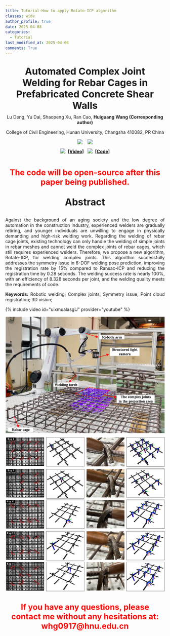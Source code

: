 ```yaml
---
title: Tutorial-How to apply Rotate-ICP algorithm
classes: wide
author_profile: true
date: 2025-04-08
categories: 
  - Tutorial
last_modified_at: 2025-04-08
comments: True
---
```



<div style="text-align: center;">
  <p style="font-size: 30px; font-weight: bold; margin-bottom: 5px;">
    Automated Complex Joint Welding for Rebar Cages in Prefabricated Concrete Shear Walls<br/>
  </p>
  <p style="margin-top: 10px;">Lu Deng, Yu Dai, Shaopeng Xu, Ran Cao, <strong>Huiguang Wang (Corresponding author)</strong></p>
  <p style="margin-top: 10px;">College of Civil Engineering, Hunan University, Changsha 410082, PR China</p>

  <div style="display: flex; justify-content: center; align-items: center; width: 400px; margin: 0 auto;">
    <a href="https://www.hnu.edu.cn/" target="_blank">
      <img src="/web_resources/Hunan_University.svg" style="width: 200px; height: auto; margin-bottom: 10px;" />
    </a>
    &nbsp;&nbsp;&nbsp;&nbsp;
    <a href="https://www.dengteam.com/index.php?m=content&c=index&a=show&catid=70&id=251" target="_blank">
      <img src="/web_resources/dengteam.png" style="width: 200px; height: auto; margin-bottom: 10px;" />
    </a>
  </div>

</div>




<div style="display: flex; justify-content: center; align-items: center;">
  <a href="https://www.youtube.com/watch?v=uixmualasgU"><img src="/web_resources\youtube.svg" style="max-width: 40px; height: auto;" /></a> &nbsp;&nbsp;<a href="https://www.youtube.com/watch?v=uixmualasgU"><strong>[Video]</strong></a>
  &nbsp;&nbsp;&nbsp;
  <a href="https://github.com/huiguangwang"><img src="/web_resources\github.svg" style="max-width: 30px; height: auto;" /></a> &nbsp;&nbsp;<a href="https://github.com/huiguangwang"><strong>[Code]</strong></a>
</div>

<br>

<div style="text-align: center;">
  <p style="color: red; font-size: 25px; font-weight: bold;">
    The code will be open-source after this paper being published.
  </p>
</div>

<div style="text-align: center;">
  <p style="font-size: 30px; font-weight: bold;">
    Abstract
  </p>
</div>

<div style="text-align: justify;">
  <p style="margin-top: 10px;">Against the background of an aging society and the low degree of automation in the construction industry, experienced welders are gradually retiring, and younger individuals are unwilling to engage in physically demanding and high-risk welding work. Regarding the welding of rebar cage joints, existing technology can only handle the welding of simple joints in rebar meshes and cannot weld the complex joints of rebar cages, which still requires experienced welders. Therefore, we propose a new algorithm, Rotate-ICP, for welding complex joints. This algorithm successfully addresses the symmetry issue in 6-DOF welding pose prediction, improving the registration rate by 15% compared to Ransac-ICP and reducing the registration time by 0.28 seconds. The welding success rate is nearly 100%, with an efficiency of 8.328 seconds per joint, and the welding quality meets the requirements of code.
  </p>
  <p><strong>Keywords:</strong> Robotic welding; Complex joints; Symmetry issue; Point cloud registration; 3D vision;
  </p>
</div>

{% include video id="uixmualasgU" provider="youtube" %}




<div style="text-align: justify;">
    <div style="display: flex; justify-content: center; align-items: center; margin: 0 auto;">
      <img src="/web_resources\post\Rotate-ICP\welding.png" style="max-width: 100%; height: auto; margin-bottom: 10px;" />
    </div>
    <div style="display: flex; justify-content: center; align-items: center; margin: 0 auto;">
      <img src="/web_resources\post\Rotate-ICP\welding1.png" style="max-width: 100%; height: auto; margin-bottom: 10px;" />
    </div>
</div>




<div style="text-align: center;">
  <p style="color: red; font-size: 25px; font-weight: bold;">
    If you have any questions, please contact me without any hesitations at: whg0917@hnu.edu.cn
  </p>
</div>


